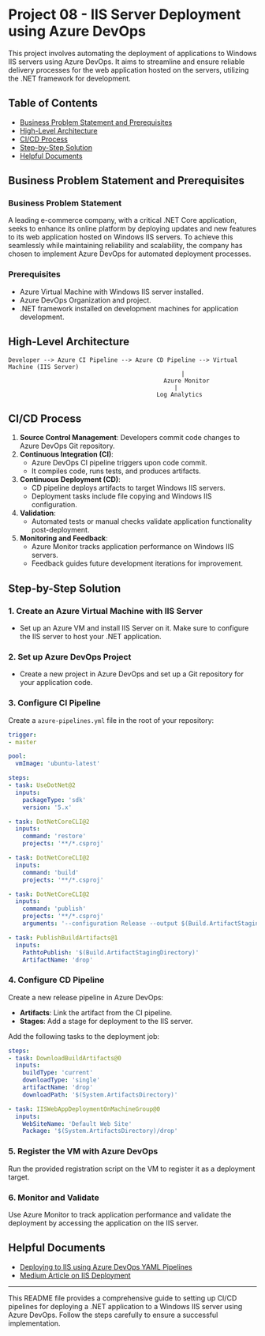 
# Project 08 - IIS Server Deployment using Azure DevOps

This project involves automating the deployment of applications to Windows IIS servers using Azure DevOps. It aims to streamline and ensure reliable delivery processes for the web application hosted on the servers, utilizing the .NET framework for development.

## Table of Contents
- [Business Problem Statement and Prerequisites](#business-problem-statement-and-prerequisites)
- [High-Level Architecture](#high-level-architecture)
- [CI/CD Process](#cicd-process)
- [Step-by-Step Solution](#step-by-step-solution)
- [Helpful Documents](#helpful-documents)

## Business Problem Statement and Prerequisites

### Business Problem Statement
A leading e-commerce company, with a critical .NET Core application, seeks to enhance its online platform by deploying updates and new features to its web application hosted on Windows IIS servers. To achieve this seamlessly while maintaining reliability and scalability, the company has chosen to implement Azure DevOps for automated deployment processes.

### Prerequisites
- Azure Virtual Machine with Windows IIS server installed.
- Azure DevOps Organization and project.
- .NET framework installed on development machines for application development.

## High-Level Architecture
```plaintext
Developer --> Azure CI Pipeline --> Azure CD Pipeline --> Virtual Machine (IIS Server)
                                                 |
                                            Azure Monitor
                                               |
                                          Log Analytics
```

## CI/CD Process
1. **Source Control Management**: Developers commit code changes to Azure DevOps Git repository.
2. **Continuous Integration (CI)**:
    - Azure DevOps CI pipeline triggers upon code commit.
    - It compiles code, runs tests, and produces artifacts.
3. **Continuous Deployment (CD)**:
    - CD pipeline deploys artifacts to target Windows IIS servers.
    - Deployment tasks include file copying and Windows IIS configuration.
4. **Validation**:
    - Automated tests or manual checks validate application functionality post-deployment.
5. **Monitoring and Feedback**:
    - Azure Monitor tracks application performance on Windows IIS servers.
    - Feedback guides future development iterations for improvement.

## Step-by-Step Solution

### 1. Create an Azure Virtual Machine with IIS Server
- Set up an Azure VM and install IIS Server on it. Make sure to configure the IIS server to host your .NET application.

### 2. Set up Azure DevOps Project
- Create a new project in Azure DevOps and set up a Git repository for your application code.

### 3. Configure CI Pipeline
Create a `azure-pipelines.yml` file in the root of your repository:
```yaml
trigger:
- master

pool:
  vmImage: 'ubuntu-latest'

steps:
- task: UseDotNet@2
  inputs:
    packageType: 'sdk'
    version: '5.x'

- task: DotNetCoreCLI@2
  inputs:
    command: 'restore'
    projects: '**/*.csproj'

- task: DotNetCoreCLI@2
  inputs:
    command: 'build'
    projects: '**/*.csproj'

- task: DotNetCoreCLI@2
  inputs:
    command: 'publish'
    projects: '**/*.csproj'
    arguments: '--configuration Release --output $(Build.ArtifactStagingDirectory)'

- task: PublishBuildArtifacts@1
  inputs:
    PathtoPublish: '$(Build.ArtifactStagingDirectory)'
    ArtifactName: 'drop'
```

### 4. Configure CD Pipeline
Create a new release pipeline in Azure DevOps:
- **Artifacts**: Link the artifact from the CI pipeline.
- **Stages**: Add a stage for deployment to the IIS server.

Add the following tasks to the deployment job:
```yaml
steps:
- task: DownloadBuildArtifacts@0
  inputs:
    buildType: 'current'
    downloadType: 'single'
    artifactName: 'drop'
    downloadPath: '$(System.ArtifactsDirectory)'

- task: IISWebAppDeploymentOnMachineGroup@0
  inputs:
    WebSiteName: 'Default Web Site'
    Package: '$(System.ArtifactsDirectory)/drop'
```

### 5. Register the VM with Azure DevOps
Run the provided registration script on the VM to register it as a deployment target.

### 6. Monitor and Validate
Use Azure Monitor to track application performance and validate the deployment by accessing the application on the IIS server.

## Helpful Documents
- [Deploying to IIS using Azure DevOps YAML Pipelines](https://learn.microsoft.com/en-us/azure/devops/pipelines/release/deploy-webdeploy-iis-deploygroups?view=azure-devops&tabs=net)
- [Medium Article on IIS Deployment](https://medium.com/dvt-engineering/how-to-deploy-to-iis-using-azure-devops-yaml-pipelines-a5987f1b9b78)

---

This README file provides a comprehensive guide to setting up CI/CD pipelines for deploying a .NET application to a Windows IIS server using Azure DevOps. Follow the steps carefully to ensure a successful implementation.
